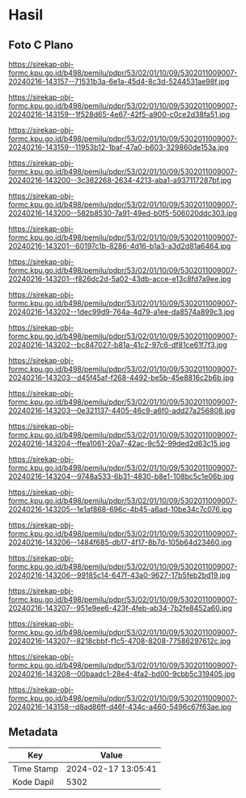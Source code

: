 # Hasil

## Foto C Plano

https://sirekap-obj-formc.kpu.go.id/b498/pemilu/pdpr/53/02/01/10/09/5302011009007-20240216-143157--71531b3a-6e1a-45d4-8c3d-5244531ae98f.jpg

https://sirekap-obj-formc.kpu.go.id/b498/pemilu/pdpr/53/02/01/10/09/5302011009007-20240216-143159--1f528d65-4e67-42f5-a900-c0ce2d38fa51.jpg

https://sirekap-obj-formc.kpu.go.id/b498/pemilu/pdpr/53/02/01/10/09/5302011009007-20240216-143159--11953b12-1baf-47a0-b603-329860de153a.jpg

https://sirekap-obj-formc.kpu.go.id/b498/pemilu/pdpr/53/02/01/10/09/5302011009007-20240216-143200--3c362268-2634-4213-aba1-a937117287bf.jpg

https://sirekap-obj-formc.kpu.go.id/b498/pemilu/pdpr/53/02/01/10/09/5302011009007-20240216-143200--582b8530-7a91-49ed-b0f5-506020ddc303.jpg

https://sirekap-obj-formc.kpu.go.id/b498/pemilu/pdpr/53/02/01/10/09/5302011009007-20240216-143201--60197c1b-8286-4d16-b1a3-a3d2d81a6464.jpg

https://sirekap-obj-formc.kpu.go.id/b498/pemilu/pdpr/53/02/01/10/09/5302011009007-20240216-143201--f826dc2d-5a02-43db-acce-e13c8fd7a9ee.jpg

https://sirekap-obj-formc.kpu.go.id/b498/pemilu/pdpr/53/02/01/10/09/5302011009007-20240216-143202--1dec99d9-764a-4d79-a1ee-da8574a899c3.jpg

https://sirekap-obj-formc.kpu.go.id/b498/pemilu/pdpr/53/02/01/10/09/5302011009007-20240216-143202--bc847027-b81a-41c2-97c6-df81ce61f7f3.jpg

https://sirekap-obj-formc.kpu.go.id/b498/pemilu/pdpr/53/02/01/10/09/5302011009007-20240216-143203--d45f45af-f268-4492-be5b-45e8816c2b6b.jpg

https://sirekap-obj-formc.kpu.go.id/b498/pemilu/pdpr/53/02/01/10/09/5302011009007-20240216-143203--0e321137-4405-46c9-a6f0-add27a256808.jpg

https://sirekap-obj-formc.kpu.go.id/b498/pemilu/pdpr/53/02/01/10/09/5302011009007-20240216-143204--ffea1061-20a7-42ac-9c52-99ded2d63c15.jpg

https://sirekap-obj-formc.kpu.go.id/b498/pemilu/pdpr/53/02/01/10/09/5302011009007-20240216-143204--9748a533-6b31-4830-b8e1-108bc5c1e06b.jpg

https://sirekap-obj-formc.kpu.go.id/b498/pemilu/pdpr/53/02/01/10/09/5302011009007-20240216-143205--1e1af868-696c-4b45-a6ad-10be34c7c076.jpg

https://sirekap-obj-formc.kpu.go.id/b498/pemilu/pdpr/53/02/01/10/09/5302011009007-20240216-143206--1484f685-db17-4f17-8b7d-105b64d23460.jpg

https://sirekap-obj-formc.kpu.go.id/b498/pemilu/pdpr/53/02/01/10/09/5302011009007-20240216-143206--99185c14-647f-43a0-9627-17b5feb2bd19.jpg

https://sirekap-obj-formc.kpu.go.id/b498/pemilu/pdpr/53/02/01/10/09/5302011009007-20240216-143207--951e9ee6-423f-4feb-ab34-7b2fe8452a60.jpg

https://sirekap-obj-formc.kpu.go.id/b498/pemilu/pdpr/53/02/01/10/09/5302011009007-20240216-143207--8218cbbf-f1c5-4708-8208-77586297612c.jpg

https://sirekap-obj-formc.kpu.go.id/b498/pemilu/pdpr/53/02/01/10/09/5302011009007-20240216-143208--00baadc1-28e4-4fa2-bd00-9cbb5c319405.jpg

https://sirekap-obj-formc.kpu.go.id/b498/pemilu/pdpr/53/02/01/10/09/5302011009007-20240216-143158--d8ad86ff-d46f-434c-a460-5496c67f63ae.jpg


## Metadata

| Key        | Value               |
| ---------- | ------------------- |
| Time Stamp | 2024-02-17 13:05:41 |
| Kode Dapil | 5302                |



